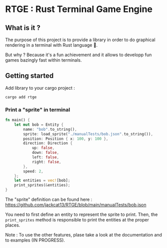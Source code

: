# RTGE : Rust Terminal Game Engine

## What is it ?

The purpose of this project is to provide a library in order to do graphical rendering in a terminal with Rust language 🦀.

But why ? Because it's a fun achievement and it allows to developp fun games bazingly fast within terminals.

## Getting started

Add library to your cargo project :

```
cargo add rtge
```

### Print a "sprite" in terminal

```rust
fn main() {
    let mut bob = Entity {
        name: "bob".to_string(),
        sprite: load_sprite("./manualTests/bob.json".to_string()),
        position: Position { x: 100, y: 100 },
        direction: Direction {
            up: false,
            down: false,
            left: false,
            right: false,
        },
        speed: 2,
    };
    let entities = vec![bob];
    print_sprites(&entities);
}
```

The "sprite" definition can be found here : https://github.com/jackcat13/RTGE/blob/main/manualTests/bob.json

You need to first define an entity to represent the sprite to print. Then, the `print_sprites` method is responsible to print the entities at the proper places.

Note : To use the other features, plase take a look at the documentation and to examples (IN PROGRESS).
